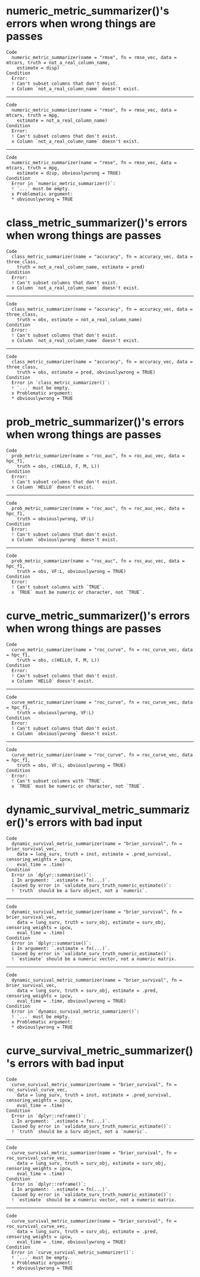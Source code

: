 # numeric_metric_summarizer()'s errors when wrong things are passes

    Code
      numeric_metric_summarizer(name = "rmse", fn = rmse_vec, data = mtcars, truth = not_a_real_column_name,
        estimate = disp)
    Condition
      Error:
      ! Can't subset columns that don't exist.
      x Column `not_a_real_column_name` doesn't exist.

---

    Code
      numeric_metric_summarizer(name = "rmse", fn = rmse_vec, data = mtcars, truth = mpg,
        estimate = not_a_real_column_name)
    Condition
      Error:
      ! Can't subset columns that don't exist.
      x Column `not_a_real_column_name` doesn't exist.

---

    Code
      numeric_metric_summarizer(name = "rmse", fn = rmse_vec, data = mtcars, truth = mpg,
        estimate = disp, obviouslywrong = TRUE)
    Condition
      Error in `numeric_metric_summarizer()`:
      ! `...` must be empty.
      x Problematic argument:
      * obviouslywrong = TRUE

# class_metric_summarizer()'s errors when wrong things are passes

    Code
      class_metric_summarizer(name = "accuracy", fn = accuracy_vec, data = three_class,
        truth = not_a_real_column_name, estimate = pred)
    Condition
      Error:
      ! Can't subset columns that don't exist.
      x Column `not_a_real_column_name` doesn't exist.

---

    Code
      class_metric_summarizer(name = "accuracy", fn = accuracy_vec, data = three_class,
        truth = obs, estimate = not_a_real_column_name)
    Condition
      Error:
      ! Can't subset columns that don't exist.
      x Column `not_a_real_column_name` doesn't exist.

---

    Code
      class_metric_summarizer(name = "accuracy", fn = accuracy_vec, data = three_class,
        truth = obs, estimate = pred, obviouslywrong = TRUE)
    Condition
      Error in `class_metric_summarizer()`:
      ! `...` must be empty.
      x Problematic argument:
      * obviouslywrong = TRUE

# prob_metric_summarizer()'s errors when wrong things are passes

    Code
      prob_metric_summarizer(name = "roc_auc", fn = roc_auc_vec, data = hpc_f1,
        truth = obs, c(HELLO, F, M, L))
    Condition
      Error:
      ! Can't subset columns that don't exist.
      x Column `HELLO` doesn't exist.

---

    Code
      prob_metric_summarizer(name = "roc_auc", fn = roc_auc_vec, data = hpc_f1,
        truth = obviouslywrong, VF:L)
    Condition
      Error:
      ! Can't subset columns that don't exist.
      x Column `obviouslywrong` doesn't exist.

---

    Code
      prob_metric_summarizer(name = "roc_auc", fn = roc_auc_vec, data = hpc_f1,
        truth = obs, VF:L, obviouslywrong = TRUE)
    Condition
      Error:
      ! Can't subset columns with `TRUE`.
      x `TRUE` must be numeric or character, not `TRUE`.

# curve_metric_summarizer()'s errors when wrong things are passes

    Code
      curve_metric_summarizer(name = "roc_curve", fn = roc_curve_vec, data = hpc_f1,
        truth = obs, c(HELLO, F, M, L))
    Condition
      Error:
      ! Can't subset columns that don't exist.
      x Column `HELLO` doesn't exist.

---

    Code
      curve_metric_summarizer(name = "roc_curve", fn = roc_curve_vec, data = hpc_f1,
        truth = obviouslywrong, VF:L)
    Condition
      Error:
      ! Can't subset columns that don't exist.
      x Column `obviouslywrong` doesn't exist.

---

    Code
      curve_metric_summarizer(name = "roc_curve", fn = roc_curve_vec, data = hpc_f1,
        truth = obs, VF:L, obviouslywrong = TRUE)
    Condition
      Error:
      ! Can't subset columns with `TRUE`.
      x `TRUE` must be numeric or character, not `TRUE`.

# dynamic_survival_metric_summarizer()'s errors with bad input

    Code
      dynamic_survival_metric_summarizer(name = "brier_survival", fn = brier_survival_vec,
        data = lung_surv, truth = inst, estimate = .pred_survival, censoring_weights = ipcw,
        eval_time = .time)
    Condition
      Error in `dplyr::summarise()`:
      i In argument: `.estimate = fn(...)`.
      Caused by error in `validate_surv_truth_numeric_estimate()`:
      ! `truth` should be a Surv object, not a `numeric`.

---

    Code
      dynamic_survival_metric_summarizer(name = "brier_survival", fn = brier_survival_vec,
        data = lung_surv, truth = surv_obj, estimate = surv_obj, censoring_weights = ipcw,
        eval_time = .time)
    Condition
      Error in `dplyr::summarise()`:
      i In argument: `.estimate = fn(...)`.
      Caused by error in `validate_surv_truth_numeric_estimate()`:
      ! `estimate` should be a numeric vector, not a numeric matrix.

---

    Code
      dynamic_survival_metric_summarizer(name = "brier_survival", fn = brier_survival_vec,
        data = lung_surv, truth = surv_obj, estimate = .pred, censoring_weights = ipcw,
        eval_time = .time, obviouslywrong = TRUE)
    Condition
      Error in `dynamic_survival_metric_summarizer()`:
      ! `...` must be empty.
      x Problematic argument:
      * obviouslywrong = TRUE

# curve_survival_metric_summarizer()'s errors with bad input

    Code
      curve_survival_metric_summarizer(name = "brier_survival", fn = roc_survival_curve_vec,
        data = lung_surv, truth = inst, estimate = .pred_survival, censoring_weights = ipcw,
        eval_time = .time)
    Condition
      Error in `dplyr::reframe()`:
      i In argument: `.estimate = fn(...)`.
      Caused by error in `validate_surv_truth_numeric_estimate()`:
      ! `truth` should be a Surv object, not a `numeric`.

---

    Code
      curve_survival_metric_summarizer(name = "brier_survival", fn = roc_survival_curve_vec,
        data = lung_surv, truth = surv_obj, estimate = surv_obj, censoring_weights = ipcw,
        eval_time = .time)
    Condition
      Error in `dplyr::reframe()`:
      i In argument: `.estimate = fn(...)`.
      Caused by error in `validate_surv_truth_numeric_estimate()`:
      ! `estimate` should be a numeric vector, not a numeric matrix.

---

    Code
      curve_survival_metric_summarizer(name = "brier_survival", fn = roc_survival_curve_vec,
        data = lung_surv, truth = surv_obj, estimate = .pred, censoring_weights = ipcw,
        eval_time = .time, obviouslywrong = TRUE)
    Condition
      Error in `curve_survival_metric_summarizer()`:
      ! `...` must be empty.
      x Problematic argument:
      * obviouslywrong = TRUE

